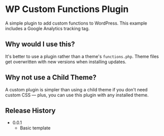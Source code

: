# WP Custom Functions Plugin

A simple plugin to add custom functions to WordPress. This example includes a Google Analytics tracking tag.

## Why would I use this?

It's better to use a plugin rather than a theme's `functions.php`. Theme files get overwritten with new versions when installing updates.

## Why not use a Child Theme?

A custom plugin is simpler than using a child theme if you don't need custom CSS — plus, you can use this plugin with any installed theme.

## Release History

* 0.0.1
    * Basic template
